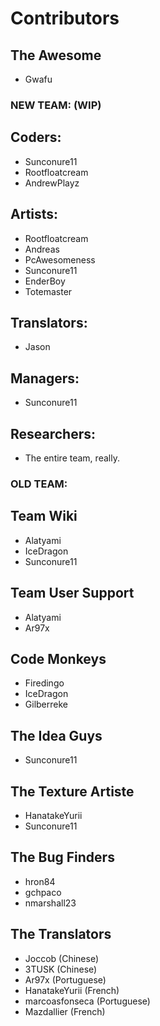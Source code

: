 # Contributors

## The Awesome
* Gwafu
 
### NEW TEAM: (WIP)

## Coders:
* Sunconure11
* Rootfloatcream
* AndrewPlayz


## Artists:
* Rootfloatcream
* Andreas
* PcAwesomeness
* Sunconure11
* EnderBoy
* Totemaster

## Translators:
* Jason

## Managers:
* Sunconure11

## Researchers:
* The entire team, really.

### OLD TEAM:

## Team Wiki
* Alatyami
* IceDragon
* Sunconure11

## Team User Support
* Alatyami
* Ar97x

## Code Monkeys
* Firedingo
* IceDragon
* Gilberreke

## The Idea Guys
* Sunconure11

## The Texture Artiste
* HanatakeYurii
* Sunconure11

## The Bug Finders
* hron84
* gchpaco
* nmarshall23

## The Translators
* Joccob (Chinese)
* 3TUSK (Chinese)
* Ar97x (Portuguese)
* HanatakeYurii (French)
* marcoasfonseca (Portuguese)
* Mazdallier (French)


